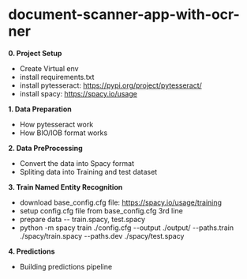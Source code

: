 # document-scanner-app-with-ocr-ner

**0. Project Setup**
   - Create Virtual env
   - install requirements.txt
   - install pytesseract: https://pypi.org/project/pytesseract/
   - install spacy: https://spacy.io/usage

**1. Data Preparation**
   - How pytesseract work
   - How BIO/IOB format works

**2. Data PreProcessing**
   - Convert the data into Spacy format
   - Spliting data into Training and test dataset

**3. Train Named Entity Recognition**
   - download base_config.cfg file: https://spacy.io/usage/training
   - setup config.cfg file from base_config.cfg 3rd line
   - prepare data -- train.spacy, test.spacy
   - python -m spacy train ./config.cfg --output ./output/ --paths.train ./spacy/train.spacy --paths.dev ./spacy/test.spacy

**4. Predictions**
   - Building predictions pipeline
